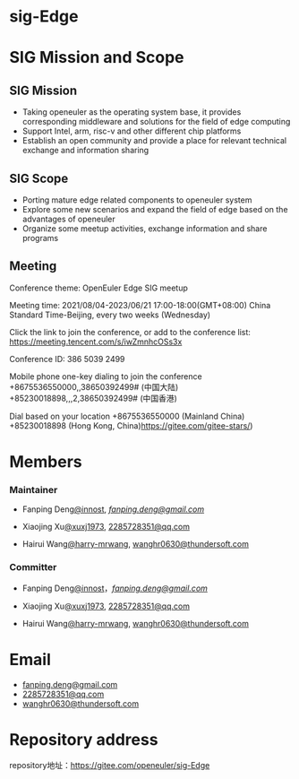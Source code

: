 # sig-Edge

# SIG Mission and Scope

## SIG Mission

- Taking openeuler as the operating system base, it provides corresponding middleware and solutions for the field of edge computing
- Support Intel, arm, risc-v and other different chip platforms
- Establish an open community and provide a place for relevant technical exchange and information sharing

## SIG Scope
- Porting mature edge related components to openeuler system
- Explore some new scenarios and expand the field of edge based on the advantages of openeuler
- Organize some meetup activities, exchange information and share programs

## Meeting

Conference theme: OpenEuler Edge SIG meetup

Meeting time: 2021/08/04-2023/06/21 17:00-18:00(GMT+08:00) China 
Standard Time-Beijing, every two weeks (Wednesday)

Click the link to join the conference, or add to the conference list:
https://meeting.tencent.com/s/iwZmnhcOSs3x

Conference ID: 386 5039 2499

Mobile phone one-key dialing to join the conference
+8675536550000,,38650392499# (中国大陆)
+85230018898,,,2,38650392499# (中国香港)

Dial based on your location
+8675536550000 (Mainland China)
+85230018898 (Hong Kong, China)https://gitee.com/gitee-stars/)

# Members

### **Maintainer**

- Fanping Deng[@innost](https://gitee.com/innost), *[fanping.deng@gmail.com](mailto:fanping.deng@gmail.com)*

- Xiaojing Xu[@xuxj1973](2285728351@qq.com), [2285728351@qq.com](mailto:2285728351@qq.com)

- Hairui Wang[@harry-mrwang](wanghr0630@thundersoft.com), [wanghr0630@thundersoft.com](mailto:wanghr0630@thundersoft.com)

### **Committer**

- Fanping Deng[@innost](https://gitee.com/innost)，*[fanping.deng@gmail.com](mailto:fanping.deng@gmail.com)*

- Xiaojing Xu[@xuxj1973](2285728351@qq.com), [2285728351@qq.com](mailto:2285728351@qq.com)

- Hairui Wang[@harry-mrwang](wanghr0630@thundersoft.com), [wanghr0630@thundersoft.com](mailto:wanghr0630@thundersoft.com)

# Email

- fanping.deng@gmail.com
- 2285728351@qq.com
- wanghr0630@thundersoft.com

# Repository address

repository地址：https://gitee.com/openeuler/sig-Edge